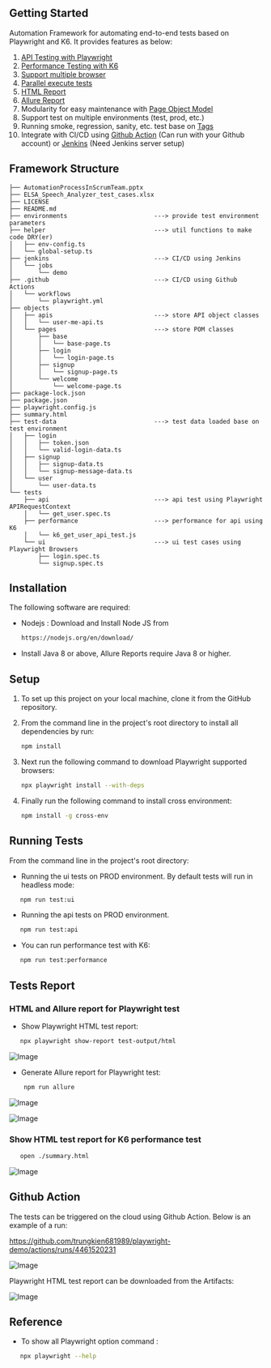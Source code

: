 ## Getting Started

Automation Framework for automating end-to-end tests based on Playwright and K6. It provides features as below:

1. [API Testing with Playwright](https://playwright.dev/docs/api-testing)
2. [Performance Testing with K6](https://grafana.com/docs/k6/latest/)
3. [Support multiple browser](https://playwright.dev/docs/why-playwright#support-for-all-browsers)
4. [Parallel execute tests](https://playwright.dev/docs/test-parallel)
5. [HTML Report](https://playwright.dev/docs/test-reporters#html-reporter)
6. [Allure Report](https://www.npmjs.com/package/allure-playwright)
7. Modularity for easy maintenance with [Page Object Model](https://playwright.dev/docs/pom)
8. Support test on multiple environments (test, prod, etc.)
9. Running smoke, regression, sanity, etc. test base on [Tags](https://playwright.dev/docs/test-annotations#tag-tests)
10. Integrate with CI/CD using [Github Action](https://github.com/features/actions) (Can run with your Github account) or [Jenkins](https://www.jenkins.io/) (Need Jenkins server setup)

## Framework Structure

```
├── AutomationProcessInScrumTeam.pptx
├── ELSA_Speech_Analyzer_test_cases.xlsx
├── LICENSE
├── README.md
├── environments                        ---> provide test environment parameters
├── helper                              ---> util functions to make code DRY(er)
│   ├── env-config.ts
│   └── global-setup.ts
├── jenkins                             ---> CI/CD using Jenkins
│   └── jobs
│       └── demo
├── .github                             ---> CI/CD using Github Actions
│   └── workflows
│       └── playwright.yml
├── objects
│   ├── apis                            ---> store API object classes
│   │   └── user-me-api.ts
│   └── pages                           ---> store POM classes
│       ├── base
│       │   └── base-page.ts
│       ├── login
│       │   └── login-page.ts
│       ├── signup
│       │   └── signup-page.ts
│       └── welcome
│           └── welcome-page.ts
├── package-lock.json
├── package.json
├── playwright.config.js
├── summary.html
├── test-data                           ---> test data loaded base on test environment
│   ├── login
│   │   ├── token.json
│   │   └── valid-login-data.ts
│   ├── signup
│   │   ├── signup-data.ts
│   │   └── signup-message-data.ts
│   └── user
│       └── user-data.ts
└── tests
    ├── api                             ---> api test using Playwright APIRequestContext
    │   └── get_user.spec.ts
    ├── performance                     ---> performance for api using K6
    │   └── k6_get_user_api_test.js
    └── ui                              ---> ui test cases using Playwright Browsers
        ├── login.spec.ts
        └── signup.spec.ts
```

## Installation

The following software are required:

- Nodejs : Download and Install Node JS from

  ```sh
  https://nodejs.org/en/download/
  ```

- Install Java 8 or above, Allure Reports require Java 8 or higher.

## Setup

1. To set up this project on your local machine, clone it from the GitHub repository.
2. From the command line in the project's root directory to install all dependencies by run:

   ```bash
   npm install
   ```

3. Next run the following command to download Playwright supported browsers:

   ```bash
   npx playwright install --with-deps
   ```

4. Finally run the following command to install cross environment:

   ```bash
   npm install -g cross-env
   ```

## Running Tests

From the command line in the project's root directory:

- Running the ui tests on PROD environment. By default tests will run in headless mode:

```bash
   npm run test:ui
```

- Running the api tests on PROD environment.

```bash
   npm run test:api
```

- You can run performance test with K6:

```bash
   npm run test:performance
```

## Tests Report

### HTML and Allure report for Playwright test

- Show Playwright HTML test report:

```bash
   npx playwright show-report test-output/html
```

![Image](https://github.com/user-attachments/assets/77521ec3-6b64-412c-b49a-cbe195cabe01)

- Generate Allure report for Playwright test:

```bash
    npm run allure
```

![Image](https://github.com/user-attachments/assets/beddda89-de47-4269-95f1-6aff4dd78b47)

![Image](https://github.com/user-attachments/assets/f81319c4-e0fa-4be3-a135-c7a1a2c9bbaf)

### Show HTML test report for K6 performance test

```bash
   open ./summary.html
```

![Image](https://github.com/user-attachments/assets/1d2a3614-9bf5-40cb-a342-c4261e72280d)

## Github Action

The tests can be triggered on the cloud using Github Action. Below is an example of a run:

<https://github.com/trungkien681989/playwright-demo/actions/runs/4461520231>

![Image](https://github.com/user-attachments/assets/25db0a6f-26ab-4989-a8c9-5c1265968b6b)

Playwright HTML test report can be downloaded from the Artifacts:

![Image](https://github.com/user-attachments/assets/321f741c-4201-417c-9c1a-633d35aa18c2)

## Reference

- To show all Playwright option command :

```bash
   npx playwright --help
```
